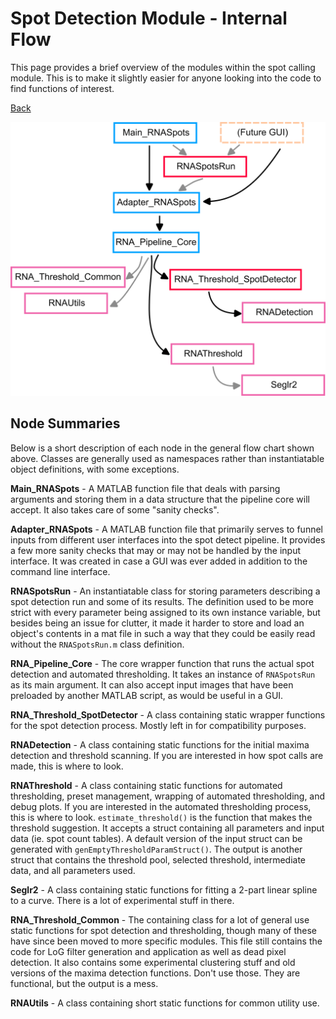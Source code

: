 # Spot Detection Module - Internal Flow
This page provides a brief overview of the modules within the spot calling module. This is to make it slightly easier for anyone looking into the code to find functions of interest.

[Back](../dochome.md)

![General diagram of spot detection module flow](./main_rnaspots_modules_240305.png)

## Node Summaries
Below is a short description of each node in the general flow chart shown above. Classes are generally used as namespaces rather than instantiatable object definitions, with some exceptions.

**Main_RNASpots** - A MATLAB function file that deals with parsing arguments and storing them in a data structure that the pipeline core will accept. It also takes care of some "sanity checks".

**Adapter_RNASpots** - A MATLAB function file that primarily serves to funnel inputs from different user interfaces into the spot detect pipeline. It provides a few more sanity checks that may or may not be handled by the input interface. It was created in case a GUI was ever added in addition to the command line interface.

**RNASpotsRun** - An instantiatable class for storing parameters describing a spot detection run and some of its results. The definition used to be more strict with every parameter being assigned to its own instance variable, but besides being an issue for clutter, it made it harder to store and load an object's contents in a mat file in such a way that they could be easily read without the `RNASpotsRun.m` class definition.

**RNA_Pipeline_Core** - The core wrapper function that runs the actual spot detection and automated thresholding. It takes an instance of `RNASpotsRun` as its main argument. It can also accept input images that have been preloaded by another MATLAB script, as would be useful in a GUI.

**RNA_Threshold_SpotDetector** - A class containing static wrapper functions for the spot detection process. Mostly left in for compatibility purposes. 

**RNADetection** - A class containing static functions for the initial maxima detection and threshold scanning. If you are interested in how spot calls are made, this is where to look.

**RNAThreshold** - A class containing static functions for automated thresholding, preset management, wrapping of automated thresholding, and debug plots. If you are interested in the automated thresholding process, this is where to look. `estimate_threshold()` is the function that makes the threshold suggestion. It accepts a struct containing all parameters and input data (ie. spot count tables). A default version of the input struct can be generated with `genEmptyThresholdParamStruct()`. The output is another struct that contains the threshold pool, selected threshold, intermediate data, and all parameters used.

**Seglr2** - A class containing static functions for fitting a 2-part linear spline to a curve. There is a lot of experimental stuff in there.

**RNA_Threshold_Common** - The containing class for a lot of general use static functions for spot detection and thresholding, though many of these have since been moved to more specific modules. This file still contains the code for LoG filter generation and application as well as dead pixel detection. It also contains some experimental clustering stuff and old versions of the maxima detection functions. Don't use those. They are functional, but the output is a mess.

**RNAUtils** - A class containing short static functions for common utility use.
